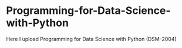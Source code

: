 # Programming-for-Data-Science-with-Python
Here I upload Programming for Data Science with Python (DSM-2004)
